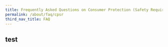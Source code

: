 ```yaml
---
title: Frequently Asked Questions on Consumer Protection (Safety Requirements) Regulations 
permalink: /about/faq/cpsr
third_nav_title: FAQ
---
```


## test 
